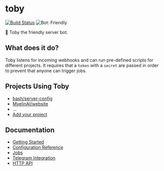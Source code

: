 # toby

[![Build Status](https://travis-ci.org/bash/toby.svg?branch=master)](https://travis-ci.org/bash/toby)
![Bot: Friendly](https://img.shields.io/badge/bot-friendly-ff69b4.svg)

🤖 Toby the friendly server bot.

## What does it do?

Toby listens for incoming webhooks and can run pre-defined scripts for different projects. It requires that a `token` with a `secret` are passed in order to prevent that anyone can trigger jobs.

## Projects Using Toby

- [bash/server-config](https://github.com/bash/server-config/blob/master/.travis.yml)
- [MyelinAI/website](https://github.com/MyelinAI/website/blob/master/.travis.yml)
- ...
- [Add your project](https://github.com/bash/toby/edit/master/readme.md)

## Documentation

- [Getting Started](./docs/getting-started.md)
- [Configuration Reference](./docs/config.md)
- [Jobs](./docs/jobs.md)
- [Telegram Integration](./docs/telegram.md)
- [HTTP API](./docs/api.md)